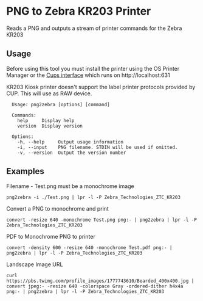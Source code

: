 # PNG to Zebra KR203 Printer

Reads a PNG and outputs a stream of printer commands for the Zebra KR203

## Usage

Before using this tool you must install the printer using the OS Printer Manager or the [Cups interface](https://support.zebra.com/cpws/docs/cups/cups_driver1_4_install.pdf) which runs on http://localhost:631

KR203 Kiosk printer doesn't support the label printer protocols provided by CUP. This will use as RAW device.

```
  Usage: png2zebra [options] [command]

  Commands:
    help     Display help
    version  Display version

  Options:
    -h, --help     Output usage information
    -i, --input    PNG filename. STDIN will be used if omitted.
    -v, --version  Output the version number
```

## Examples

Filename - Test.png must be a monochrome image

```
png2zebra -i ./Test.png | lpr -l -P Zebra_Technologies_ZTC_KR203
```

Convert a PNG to monochrome and print

```
convert -resize 640 -monochrome Test.png png:- | png2zebra | lpr -l -P Zebra_Technologies_ZTC_KR203
```

PDF to Monochrome PNG to printer

```
convert -density 600 -resize 640 -monochrome Test.pdf png:- | png2zebra | lpr -l -P Zebra_Technologies_ZTC_KR203
```

Landscape Image URL

```
curl https://pbs.twimg.com/profile_images/1777743610/Bearded_400x400.jpg | convert jpeg:- -resize 640 -colorspace Gray -ordered-dither h4x4a png:- | png2zebra | lpr -l -P Zebra_Technologies_ZTC_KR203
```
